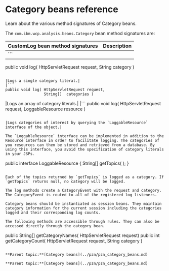 # Category beans reference

Learn about the various method signatures of Category beans.

The `com.ibm.wcp.analysis.beans.Category` bean method signatures are:

|CustomLog bean method signatures|Description|
|--------------------------------|-----------|
|```
public void log( HttpServletRequest request, 
                 String category ) 
```

|Logs a single category literal.|
|```
public void log( HttpServletRequest request, 
                 String[]  categories ) 
```

|Logs an array of category literals.|
|```
public void log( HttpServletRequest request, 
                 LoggableResource   resource ) 
```

|Logs categories of interest by querying the `LoggableResource` interface of the object.|

The `LoggableResource` interface can be implemented in addition to the Resource interface in order to facilitate logging. The categories of you resources can then be stored and retrieved from a database. By using this interface, you avoid the specification of category literals in your JSPs.

```
public interface LoggableResource
{
   String[] getTopics( );
}

```

Each of the topics returned by `getTopics` is logged as a category. If `getTopics` returns null, no category will be logged.

The log methods create a CategoryEvent with the request and category. The CategoryEvent is routed to all of the registered log listeners.

Category beans should be instantiated as session beans. They maintain category information for the current session including the categories logged and their corresponding log counts.

The following methods are accessible through rules. They can also be accessed directly through the category bean.

```
public String[] getCategoryNames( HttpServletRequest request)
public int      getCategoryCount( HttpServletRequest request,
                                  String category )

```

**Parent topic:**[Category beans](../pzn/pzn_category_beans.md)

**Parent topic:**[Category beans](../pzn/pzn_category_beans.md)


